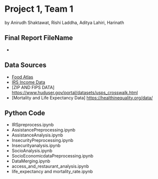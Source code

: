 # Project 1, Team 1
by Anirudh Shaktawat, Rishi Laddha, Aditya Lahiri, Harinath

## Final Report FileName
 * 

## Data Sources
 * [Food Atlas](https://www.ers.usda.gov/data-products/food-environment-atlas/data-access-and-documentation-downloads)
 * [IRS Income Data](https://www.irs.gov/statistics/soi-tax-stats-individual-income-tax-statistics-zip-code-data-soi)
 * [ZIP AND FIPS DATA] https://www.huduser.gov/portal/datasets/usps_crosswalk.html
 * [Mortality and Life Expectancy Data] https://healthinequality.org/data/

## Python Code
 * IRSpreprocess.ipynb	
 * AssistancePreprocessing.ipynb
 * AssistanceAnalysis.ipynb
 * InsecurityPreprocessing.ipynb	
 * Insecurityanalysis.ipynb	
 * SocioAnalysis.ipynb	
 * SocioEconomicdataPreprocessing.ipynb
 * DataMerging.ipynb
 * access_and_restaurant_analysis.ipynb
 * life_expectancy and mortality_rate.ipynb



